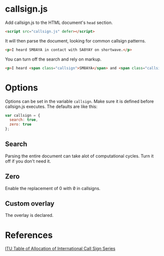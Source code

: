 # callsign.js

Add callsign.js to the HTML document's `head` section.
```html
<script src="callsign.js" defer></script>
```

It will then parse the document, looking for common callsign patterns.
```html
<p>I heard SM8AYA in contact with SA8YAY on shortwave.</p>
```

You can turn off the search and rely on markup.
```html
<p>I heard <span class="callsign">SM8AYA</span> and <span class="callsign">SA8YAY</span> on shortwave.</p>
```

# Options
Options can be set in the variable `callsign`. Make sure it is defined before callsign.js executes. The defaults are like this:
```javascript
var callsign = {
  search: true,
  zero: true
};
```

## Search
Parsing the entire document can take alot of computational cycles. Turn it off if you don't need it.

## Zero
Enable the replacement of 0 with 0&#x0338; in callsigns.

## Custom overlay
The overlay is declared.

# References
[ITU Table of Allocation of International Call Sign Series](https://www.arrl.org/international-call-sign-series)
